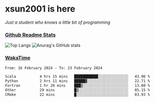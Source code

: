# xsun2001 is here

*Just a student who knows a little bit of programming*

### [Github Readme Stats](https://github.com/anuraghazra/github-readme-stats)

![Top Langs](https://github-readme-stats.vercel.app/api/top-langs/?username=xsun2001&layout=compact&theme=radical) ![Anurag's GitHub stats](https://github-readme-stats.vercel.app/api?username=xsun2001&show_icons=true&theme=radical)

### [WakaTime](https://wakatime.com)

<!--START_SECTION:waka-->

```txt
From: 16 February 2024 - To: 23 February 2024

Scala           4 hrs 15 mins   ███████████░░░░░░░░░░░░░░   43.96 %
Python          2 hrs 11 mins   █████▓░░░░░░░░░░░░░░░░░░░   22.71 %
Fortran         1 hr 20 mins    ███▒░░░░░░░░░░░░░░░░░░░░░   13.80 %
Other           29 mins         █▒░░░░░░░░░░░░░░░░░░░░░░░   05.15 %
CMake           22 mins         █░░░░░░░░░░░░░░░░░░░░░░░░   03.93 %
```

<!--END_SECTION:waka-->
